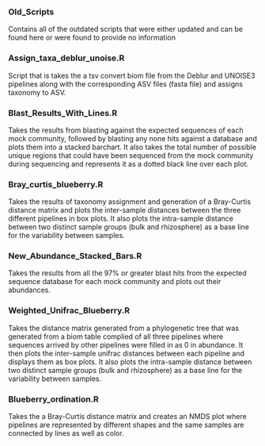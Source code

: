 ### Old_Scripts
Contains all of the outdated scripts that were either updated and can be found here or were found to provide no information
### Assign_taxa_deblur_unoise.R
Script that is takes the a tsv convert biom file from the Deblur and UNOISE3 pipelines along with the corresponding ASV files (fasta file) and assigns taxonomy to ASV.
### Blast_Results_With_Lines.R
Takes the results from blasting against the expected sequences of each mock community, followed by blasting any none hits against a database and plots them into a stacked barchart. It also takes the total number of possible unique regions that could have been sequenced from the mock community during sequencing and represents it as a dotted black line over each plot.
### Bray_curtis_blueberry.R
Takes the results of taxonomy assignment and generation of a Bray-Curtis distance matrix and plots the inter-sample distances between the three different pipelines in box plots. It also plots the intra-sample distance between two distinct sample groups (bulk and rhizosphere) as a base line for the variability between samples.
### New_Abundance_Stacked_Bars.R
Takes the results from all the 97% or greater blast hits from the expected sequence database for each mock community and plots out their abundances. 
### Weighted_Unifrac_Blueberry.R
Takes the distance matrix generated from a phylogenetic tree that was generated from a biom table complied of all three pipelines where sequences arrived by other pipelines were filled in as 0 in abundance. It then plots the inter-sample unifrac distances between each pipeline and displays them as box plots.  It also plots the intra-sample distance between two distinct sample groups (bulk and rhizosphere) as a base line for the variability between samples. 
### Blueberry_ordination.R
Takes the a Bray-Curtis distance matrix and creates an NMDS plot where pipelines are represented by different shapes and the same samples are connected by lines as well as color.
